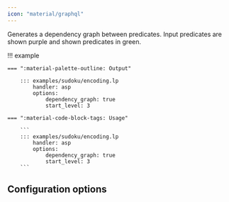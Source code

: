 ```yaml
---
icon: "material/graphql"
---
```



Generates a dependency graph between predicates. Input predicates are shown purple and shown predicates in green.

!!! example

    === ":material-palette-outline: Output"

        ::: examples/sudoku/encoding.lp
            handler: asp
            options:
                dependency_graph: true
                start_level: 3

    === ":material-code-block-tags: Usage"

        ```
        ::: examples/sudoku/encoding.lp
            handler: asp
            options:
                dependency_graph: true
                start_level: 3
        ```




## Configuration options

<!-- - `include-undocumented` Boolean indicating if predicates that have no docstring should be included. Defaults to True. -->
